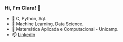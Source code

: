  ### Hi, I'm Clara! 👋

- 🌱 C, Python, Sql.
- 🔭 Machine Learning, Data Science.
- 📒 Matemática Aplicada e Computacional - Unicamp.
- 📫 [LinkedIn](linkedin.com/in/annaclaraamancio)

